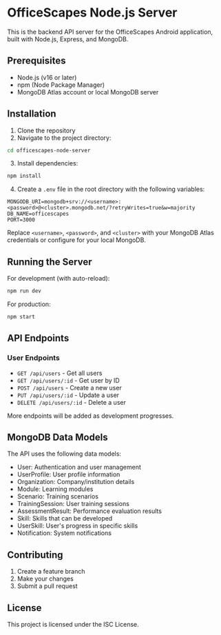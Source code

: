 # OfficeScapes Node.js Server

This is the backend API server for the OfficeScapes Android application, built with Node.js, Express, and MongoDB.

## Prerequisites

- Node.js (v16 or later)
- npm (Node Package Manager)
- MongoDB Atlas account or local MongoDB server

## Installation

1. Clone the repository
2. Navigate to the project directory:
```bash
cd officescapes-node-server
```
3. Install dependencies:
```bash
npm install
```
4. Create a `.env` file in the root directory with the following variables:
```
MONGODB_URI=mongodb+srv://<username>:<password>@<cluster>.mongodb.net/?retryWrites=true&w=majority
DB_NAME=officescapes
PORT=3000
```
Replace `<username>`, `<password>`, and `<cluster>` with your MongoDB Atlas credentials or configure for your local MongoDB.

## Running the Server

For development (with auto-reload):
```bash
npm run dev
```

For production:
```bash
npm start
```

## API Endpoints

### User Endpoints

- `GET /api/users` - Get all users
- `GET /api/users/:id` - Get user by ID
- `POST /api/users` - Create a new user
- `PUT /api/users/:id` - Update a user
- `DELETE /api/users/:id` - Delete a user

More endpoints will be added as development progresses.

## MongoDB Data Models

The API uses the following data models:

- User: Authentication and user management
- UserProfile: User profile information
- Organization: Company/institution details
- Module: Learning modules
- Scenario: Training scenarios
- TrainingSession: User training sessions
- AssessmentResult: Performance evaluation results
- Skill: Skills that can be developed
- UserSkill: User's progress in specific skills
- Notification: System notifications

## Contributing

1. Create a feature branch
2. Make your changes
3. Submit a pull request

## License

This project is licensed under the ISC License. 